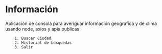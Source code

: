# Información

Aplicación de consola para averiguar información geografica y de clima usando node, axios y apis publicas

```
    1. Buscar Ciudad
    2. Historial de busquedas
    3. Salir


```

